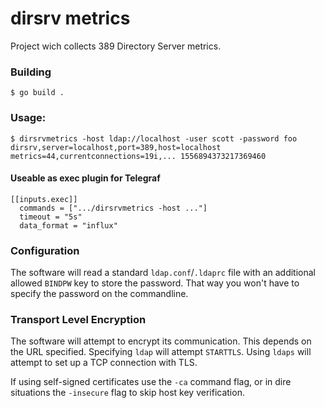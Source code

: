 # dirsrv metrics

Project wich collects 389 Directory Server metrics.

### Building

    $ go build .

### Usage:

    $ dirsrvmetrics -host ldap://localhost -user scott -password foo
    dirsrv,server=localhost,port=389,host=localhost metrics=44,currentconnections=19i,... 1556894373217369460

#### Useable as exec plugin for Telegraf

    [[inputs.exec]]
      commands = [".../dirsrvmetrics -host ..."]
      timeout = "5s"
      data_format = "influx"

### Configuration

The software will read a standard `ldap.conf`/`.ldaprc` file with an additional
allowed `BINDPW` key to store the password.
That way you won't have to specify the password on the commandline.

### Transport Level Encryption

The software will attempt to encrypt its communication.  This depends on the
URL specified.  Specifying `ldap` will attempt `STARTTLS`.  Using `ldaps` will
attempt to set up a TCP connection with TLS.

If using self-signed certificates use the `-ca` command flag, or in dire
situations the `-insecure` flag to skip host key verification.

